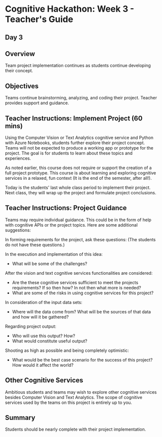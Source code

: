 # Cognitive Hackathon: Week 3 - Teacher's Guide
## Day 3

## Overview 
Team project implementation continues as students continue developing their concept.

## Objectives
Teams continue brainstorming, analyzing, and coding their project. Teacher provides support and guidance.

## Teacher Instructions: Implement Project (60 mins)
Using the Computer Vision or Text Analytics cognitive service and Python with Azure Notebooks, students further explore their project concept. Teams will not be expected to produce a working app or prototype for the project. The goal is for students to learn about these topics and experiences.

As noted earlier, this course does not require or support the creation of a full project prototype. This course is about learning and exploring cognitive services in a relaxed, fun context (It is the end of the semester, after all!).

Today is the students' last whole class period to implement their project. Next class, they will wrap up the project and formulate project conclusions.

## Teacher Instructions: Project Guidance

Teams may require individual guidance. This could be in the form of help with cognitive APIs or the project topics. Here are some additional suggestions:

In forming requirements for the project, ask these questions: 
(The students do not have these questions.)

In the execution and implementation of this idea:
* What will be some of the challenges?

After the vision and text cognitive services functionalities are considered:
* Are the these cognitive services sufficient to meet the projects requirements? If so then how? In not then what more is needed?
* What are some of the risks in using cognitive services for this project?

In consideration of the input data sets:
* Where will the data come from? What will be the sources of that data and how will it be gathered?

Regarding project output:
* Who will use this output? How?
* What would constitute useful output?

Shooting as high as possible and being completely optimistic:
* What would be the best case scenario for the success of this project? How would it affect the world?


## Other Cognitive Services
Ambitious students and teams may wish to explore other cognitive services besides Computer Vision and Text Analytics. The scope of cognitive services used by the teams on this project is entirely up to you. 

## Summary
Students should be nearly complete with their project implementation.